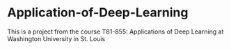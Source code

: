 # Application-of-Deep-Learning
This is a project from the course T81-855: Applications of Deep Learning at Washington University in St. Louis
